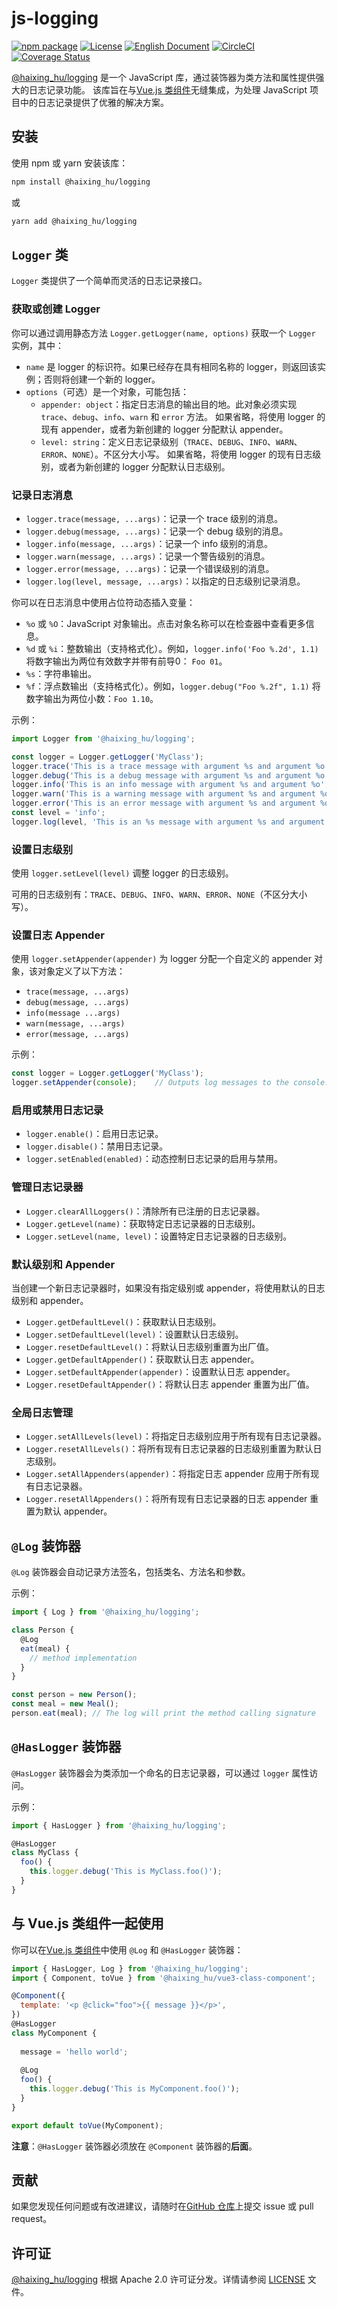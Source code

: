 # js-logging

[![npm package](https://img.shields.io/npm/v/@haixing_hu/logging.svg)](https://npmjs.com/package/@haixing_hu/logging)
[![License](https://img.shields.io/badge/License-Apache-blue.svg)](https://www.apache.org/licenses/LICENSE-2.0)
[![English Document](https://img.shields.io/badge/Document-English-blue.svg)](README.md)
[![CircleCI](https://dl.circleci.com/status-badge/img/gh/Haixing-Hu/js-logging/tree/master.svg?style=shield)](https://dl.circleci.com/status-badge/redirect/gh/Haixing-Hu/js-logging/tree/master)
[![Coverage Status](https://coveralls.io/repos/github/Haixing-Hu/js-logging/badge.svg?branch=master)](https://coveralls.io/github/Haixing-Hu/js-logging?branch=master)

[@haixing_hu/logging] 是一个 JavaScript 库，通过装饰器为类方法和属性提供强大的日志记录功能。
该库旨在与[Vue.js 类组件]无缝集成，为处理 JavaScript 项目中的日志记录提供了优雅的解决方案。

## 安装

使用 npm 或 yarn 安装该库：
```sh
npm install @haixing_hu/logging
```
或
```sh
yarn add @haixing_hu/logging
```

## `Logger` 类

`Logger` 类提供了一个简单而灵活的日志记录接口。

### 获取或创建 Logger

你可以通过调用静态方法 `Logger.getLogger(name, options)` 获取一个 `Logger` 实例，其中：
- `name` 是 logger 的标识符。如果已经存在具有相同名称的 logger，则返回该实例；否则将创建一个新的 logger。
- `options`（可选）是一个对象，可能包括：
    - `appender: object`：指定日志消息的输出目的地。此对象必须实现 `trace`、`debug`、`info`、`warn` 和 `error` 方法。
      如果省略，将使用 logger 的现有 appender，或者为新创建的 logger 分配默认 appender。
    - `level: string`：定义日志记录级别（`TRACE`、`DEBUG`、`INFO`、`WARN`、`ERROR`、`NONE`）。不区分大小写。
      如果省略，将使用 logger 的现有日志级别，或者为新创建的 logger 分配默认日志级别。

### 记录日志消息

- `logger.trace(message, ...args)`：记录一个 trace 级别的消息。
- `logger.debug(message, ...args)`：记录一个 debug 级别的消息。
- `logger.info(message, ...args)`：记录一个 info 级别的消息。
- `logger.warn(message, ...args)`：记录一个警告级别的消息。
- `logger.error(message, ...args)`：记录一个错误级别的消息。
- `logger.log(level, message, ...args)`：以指定的日志级别记录消息。

你可以在日志消息中使用占位符动态插入变量：

- `%o` 或 `%O`：JavaScript 对象输出。点击对象名称可以在检查器中查看更多信息。
- `%d` 或 `%i`：整数输出（支持格式化）。例如，`logger.info('Foo %.2d', 1.1)` 将数字输出为两位有效数字并带有前导0：
  `Foo 01`。
- `%s`：字符串输出。
- `%f`：浮点数输出（支持格式化）。例如，`logger.debug("Foo %.2f", 1.1)` 将数字输出为两位小数：`Foo 1.10`。

示例：

```javascript
import Logger from '@haixing_hu/logging';

const logger = Logger.getLogger('MyClass');
logger.trace('This is a trace message with argument %s and argument %o', 'foo', { bar: 'baz' });
logger.debug('This is a debug message with argument %s and argument %o', 'foo', { bar: 'baz' });
logger.info('This is an info message with argument %s and argument %o', 'foo', { bar: 'baz' });
logger.warn('This is a warning message with argument %s and argument %o', 'foo', { bar: 'baz' });
logger.error('This is an error message with argument %s and argument %o', 'foo', { bar: 'baz' });
const level = 'info';
logger.log(level, 'This is an %s message with argument %s and argument %o', level, 'foo', { bar: 'baz' });
```

### 设置日志级别

使用 `logger.setLevel(level)` 调整 logger 的日志级别。

可用的日志级别有：`TRACE`、`DEBUG`、`INFO`、`WARN`、`ERROR`、`NONE`（不区分大小写）。

### 设置日志 Appender

使用 `logger.setAppender(appender)` 为 logger 分配一个自定义的 appender 对象，该对象定义了以下方法：
- `trace(message, ...args)`
- `debug(message, ...args)`
- `info(message ...args)`
- `warn(message, ...args)`
- `error(message, ...args)`

示例：

```javascript
const logger = Logger.getLogger('MyClass');
logger.setAppender(console);    // Outputs log messages to the console.
```

### 启用或禁用日志记录

- `logger.enable()`：启用日志记录。
- `logger.disable()`：禁用日志记录。
- `logger.setEnabled(enabled)`：动态控制日志记录的启用与禁用。

### 管理日志记录器

- `Logger.clearAllLoggers()`：清除所有已注册的日志记录器。
- `Logger.getLevel(name)`：获取特定日志记录器的日志级别。
- `Logger.setLevel(name, level)`：设置特定日志记录器的日志级别。

### 默认级别和 Appender

当创建一个新日志记录器时，如果没有指定级别或 appender，将使用默认的日志级别和 appender。

- `Logger.getDefaultLevel()`：获取默认日志级别。
- `Logger.setDefaultLevel(level)`：设置默认日志级别。
- `Logger.resetDefaultLevel()`：将默认日志级别重置为出厂值。
- `Logger.getDefaultAppender()`：获取默认日志 appender。
- `Logger.setDefaultAppender(appender)`：设置默认日志 appender。
- `Logger.resetDefaultAppender()`：将默认日志 appender 重置为出厂值。

### 全局日志管理

- `Logger.setAllLevels(level)`：将指定日志级别应用于所有现有日志记录器。
- `Logger.resetAllLevels()`：将所有现有日志记录器的日志级别重置为默认日志级别。
- `Logger.setAllAppenders(appender)`：将指定日志 appender 应用于所有现有日志记录器。
- `Logger.resetAllAppenders()`：将所有现有日志记录器的日志 appender 重置为默认 appender。

## `@Log` 装饰器

`@Log` 装饰器会自动记录方法签名，包括类名、方法名和参数。

示例：

```javascript
import { Log } from '@haixing_hu/logging';

class Person {
  @Log
  eat(meal) {
    // method implementation
  }
}

const person = new Person();
const meal = new Meal();
person.eat(meal); // The log will print the method calling signature
```

## `@HasLogger` 装饰器

`@HasLogger` 装饰器会为类添加一个命名的日志记录器，可以通过 `logger` 属性访问。

示例：

```javascript
import { HasLogger } from '@haixing_hu/logging';

@HasLogger
class MyClass {
  foo() {
    this.logger.debug('This is MyClass.foo()');
  }
}
```

## 与 Vue.js 类组件一起使用

你可以在[Vue.js 类组件]中使用 `@Log` 和 `@HasLogger` 装饰器：

```javascript
import { HasLogger, Log } from '@haixing_hu/logging';
import { Component, toVue } from '@haixing_hu/vue3-class-component';

@Component({
  template: '<p @click="foo">{{ message }}</p>',
})
@HasLogger
class MyComponent {
  
  message = 'hello world';
  
  @Log
  foo() {
    this.logger.debug('This is MyComponent.foo()');
  }
}

export default toVue(MyComponent);
```

**注意**：`@HasLogger` 装饰器必须放在 `@Component` 装饰器的**后面**。

## <span id="contributing">贡献</span>

如果您发现任何问题或有改进建议，请随时在[GitHub 仓库]上提交 issue 或 pull request。

## <span id="license">许可证</span>

[@haixing_hu/logging] 根据 Apache 2.0 许可证分发。详情请参阅 [LICENSE](LICENSE) 文件。

[@haixing_hu/logging]: https://npmjs.com/package/@haixing_hu/logging
[Vue.js 类组件]: https://github.com/Haixing-Hu/vue3-class-component/
[GitHub 仓库]: https://github.com/Haixing-Hu/js-logging
